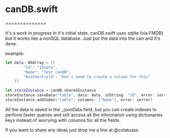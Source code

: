 # canDB.swift
==============

It's a work in progress in it's initial state.
canDB.swift uses sqlite (via FMDB) but it works like a nonSQL database.
Just put the data into the can and it's done.

example:

```swift
let data: NSArray = [[
        "Id": "15xpto",
        "Name": "Test canDB",
        "AnotherField": "Don't need to create a column for this"
    ]]

let storeInstance = canDB.sharedInstance
storeInstance.saveData("table", data: data, idString: "Id", error: &error)
storeInstance.addIndex("table", columns: ["Name"], error: &error)
```

All the data is saved in the _jsonData field, but you can create indexes to perform faster queries
and still access all the information using dictionaries keys instead of worrying with columns for all the fields.

If you want to share any ideas just drop me a line at @colatusso